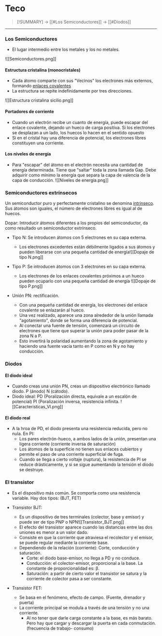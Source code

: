 # Teco
> [!SUMMARY]
> -> [[#Los Semiconductores]]
> -> [[#Diodos]]

---
### Los Semiconductores
- El lugar intermedio entre los metales y los no metales.

![[Semiconductores.png]]

#### Estructura cristalina (monocristales)
- Cada átomo comparte con sus "Vecinos" los electrones más externos, formando <u>enlaces covalentes</u>
- La estructura se repite indefinidamente por tres direcciones.


![[Estructura cristalina sicilio.png]]
#### Portadores de corriente
- Cuando un electrón recibe un cuanto de energía, puede escapar del enlace covalente, dejando un hueco de carga positiva. Si los electrones se desplazan a un lado, los huecos lo hacen en el sentido opuesto
- Si en el cristal hay una diferencia de potencial, los electrones libres constituyen una corriente.
#### Los niveles de energía

- Para "escapar" del átomo en el electrón necesita una cantidad de energía determinada. Tiene que "saltar" toda la zona llamada Gap. Debe adquirir como mínimo la energía que separa la capa de valencia de la capa de conducción.
![[Niveles de energia.png]]
### Semiconductores extrínsecos

Un semiconductor puro y perfectamente cristalino se denomina <u>intrínseco</u>. Sus átomos son iguales, el número de electrones libres es igual al de huecos.

Dopar: Introducir átomos diferentes a los propios del semiconductor, da como resultado un semiconductor extrínseco.
- Tipo N: Se introducen átomos con 5 electrones en su capa externa.
	- Los electrones excedentes están débilmente ligados a sus átomos y pueden liberarse con una pequeña cantidad de energía![[Dopaje de tipo N.png]]
- Tipo P: Se introducen átomos con 3 electrones en su capa externa.
	- Los electrones de los enlaces covalentes próximos a un hueco pueden ocuparlo con una pequeña cantidad de energía
	![[Dopaje de tipo P.png]]


- Unión PN: rectificación.
	- Con una pequeña cantidad de energía, los electrones del enlace covalente se enlazarán al hueco.
	- Una vez realizado, aparece una zona alrededor de la unión llamada "agotamiento", donde se forma una diferencia de potencial.
	- Al conectar una fuente de tensión, comenzará un circuito de electrones que tiene que superar la unión para poder pasar de la zona N a P.
	- Esto invertirá la polaridad aumentando la zona de agotamiento y haciendo una fuente vacía tanto en P como en N y no hay conducción.

### Diodos
#### El diodo ideal
- Cuando creas una unión PN, creas un dispositivo electrónico llamado diodo. P (ánodo) N (cátodo).
- Diodo ideal: PD (Poralización directa, equivale a un escalón de potencial) PI (Poralización inversa, resistencia infinita.
	![[Caracteristicas_VI.png]]


#### El diodo real
- A la hroa de PD, el diodo presenta una resistencia reducida, pero no nula. En PI:
	- Los pares electrón-hueco, a ambos lados de la unión, presentan una ligera corriente (corriente inversa de saturación)
	- Los átomos de la superficie no tienen sus enlaces cubiertos y permite el paso de una corriente superficial de fuga.
	- Cuando se llega a cierto voltaje (ruptura), la resistencia de PI se reduce drásticamente, y si se sigue aumentando la tensión el diodo se destruye.

### El transistor
- Es el dispositivo más común. Se comporta como una resistencia variable. Hay dos tipos: (BJT, FET)
- Transistor BJT:
	- Es un dispositivo de tres terminales (colector, base y emisor) y puede ser de tipo PNP o NPN![[Transistor_BJT.png]]
	- El efecto del transistor aparece cuando las distancias entre las dos uniones es menor a un valor dado.
	- Consiste en que la corriente que atraviesa el recolector y el emisor, se puede regular mediante la corriente base.
	- Dependiendo de la relación (corriente): Corte, conducción y saturación.
		- Corte: el diodo base-emisor, no llega a PD y no conduce.
		- Conducción: el colector-emisor, proporcional a la base. La constante de proporcionalidad es: β.
		- Saturación: a partir de cierto valor el transistor se satura y la corriente de colector pasa a ser constante. 

- Transistor FET:
	- Se basa en el fenómeno, efecto de campo. (Fuente, drenador y puerta)
	- La corriente principal se modula a través de una tensión y no una corriente. 
		- Al no tener que darle carga constante a la base, es más barato. Pero hay que cargar y descargar la puerta en cada conmutación. (frecuencia de trabajo- consumo)